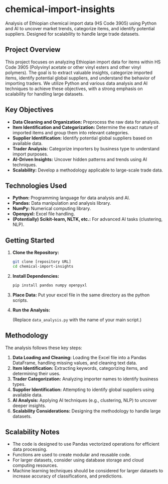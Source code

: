 # chemical-import-insights

Analysis of Ethiopian chemical import data (HS Code 3905) using Python and AI to uncover market trends, categorize items, and identify potential suppliers. Designed for scalability to handle large trade datasets.

## Project Overview

This project focuses on analyzing Ethiopian import data for items within HS Code 3905 (Polyvinyl acetate or other vinyl esters and other vinyl polymers). The goal is to extract valuable insights, categorize imported items, identify potential global suppliers, and understand the behavior of importing traders. We utilize Python and various data analysis and AI techniques to achieve these objectives, with a strong emphasis on scalability for handling large datasets.

## Key Objectives

* **Data Cleaning and Organization:** Preprocess the raw data for analysis.
* **Item Identification and Categorization:** Determine the exact nature of imported items and group them into relevant categories.
* **Supplier Identification:** Identify potential global suppliers based on available data.
* **Trader Analysis:** Categorize importers by business type to understand import purposes.
* **AI-Driven Insights:** Uncover hidden patterns and trends using AI techniques.
* **Scalability:** Develop a methodology applicable to large-scale trade data.

## Technologies Used

* **Python:** Programming language for data analysis and AI.
* **Pandas:** Data manipulation and analysis library.
* **NumPy:** Numerical computing library.
* **Openpyxl:** Excel file handling.
* **(Potentially) Scikit-learn, NLTK, etc.:** For advanced AI tasks (clustering, NLP).

## Getting Started

1.  **Clone the Repository:**

    ```bash
    git clone [repository URL]
    cd chemical-import-insights
    ```

2.  **Install Dependencies:**

    ```bash
    pip install pandas numpy openpyxl
    ```

3.  **Place Data:** Put your excel file in the same directory as the python scripts.
4.  **Run the Analysis:**


    (Replace `data_analysis.py` with the name of your main script.)

## Methodology

The analysis follows these key steps:

1.  **Data Loading and Cleaning:** Loading the Excel file into a Pandas DataFrame, handling missing values, and cleaning text data.
2.  **Item Identification:** Extracting keywords, categorizing items, and determining their uses.
3.  **Trader Categorization:** Analyzing importer names to identify business types.
4.  **Supplier Identification:** Attempting to identify global suppliers using available data.
5.  **AI Analysis:** Applying AI techniques (e.g., clustering, NLP) to uncover deeper insights.
6.  **Scalability Considerations:** Designing the methodology to handle large datasets.

## Scalability Notes

* The code is designed to use Pandas vectorized operations for efficient data processing.
* Functions are used to create modular and reusable code.
* For larger datasets, consider using database storage and cloud computing resources.
* Machine learning techniques should be considered for larger datasets to increase accuracy of classifications, and predictions.